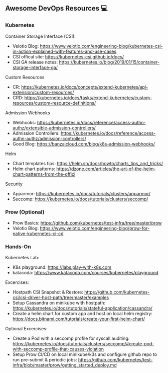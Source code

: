 ## Awesome DevOps Resources :computer:


### Kubernetes 

Container Storage Interface (CSI):
- Velotio Blog: https://www.velotio.com/engineering-blog/kubernetes-csi-in-action-explained-with-features-and-use-cases
- CSI offical site:  https://kubernetes-csi.github.io/docs/
- CSI GA release notes: https://kubernetes.io/blog/2019/01/15/container-storage-interface-ga/

Custom Resources
- CR: https://kubernetes.io/docs/concepts/extend-kubernetes/api-extension/custom-resources/
- CRD: https://kubernetes.io/docs/tasks/extend-kubernetes/custom-resources/custom-resource-definitions/ 

Admission Webhooks
- Webhooks: https://kubernetes.io/docs/reference/access-authn-authz/extensible-admission-controllers/
- Admission Controllers: https://kubernetes.io/docs/reference/access-authn-authz/admission-controllers/
- Good Blog: https://banzaicloud.com/blog/k8s-admission-webhooks/

Helm 
- Chart templates tips: https://helm.sh/docs/howto/charts_tips_and_tricks/
- Helm chart patterns: https://dzone.com/articles/the-art-of-the-helm-chart-patterns-from-the-offici

Security 
- Apparmor: https://kubernetes.io/docs/tutorials/clusters/apparmor/
- Seccomp: https://kubernetes.io/docs/tutorials/clusters/seccomp/

### Prow (Optional)
- Prow Basics: https://github.com/kubernetes/test-infra/tree/master/prow
- Velotio Blog: https://www.velotio.com/engineering-blog/prow-for-native-kubernetes-ci-cd

### Hands-On
Kubernetes Lab:
- K8s playground: https://labs.play-with-k8s.com
- katacoda: https://www.katacoda.com/courses/kubernetes/playground

Excercises: 
- Hostpath CSI Snapshot & Restore: https://github.com/kubernetes-csi/csi-driver-host-path/tree/master/examples
- Setup Cassandra on minikube with hostpath: https://kubernetes.io/docs/tutorials/stateful-application/cassandra/
- Create a helm chart for custom app and host on local helm registry: https://docs.bitnami.com/tutorials/create-your-first-helm-chart/

Optional Excercises:
- Create a Pod with a seccomp profile for syscall auditing: https://kubernetes.io/docs/tutorials/clusters/seccomp/#create-pod-with-seccomp-profile-that-causes-violation
- Setup Prow CI/CD on local minikube/k3s and configure github repo to run pre-submit & periodic jobs: https://github.com/kubernetes/test-infra/blob/master/prow/getting_started_deploy.md
